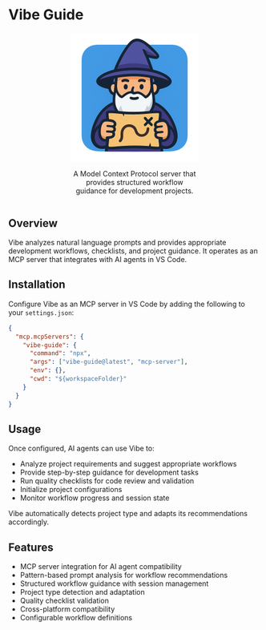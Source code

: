# Vibe Guide

<div style="display: flex; flex-direction: column; align-items: center; text-align: center; margin: 20px 0;">
  <img src="images/icon.png" alt="Vibe Guide Icon" width="256" height="256">
  <p style="margin-top: 16px; max-width: 256px;">A Model Context Protocol server that provides structured workflow guidance for development projects.</p>
</div>

## Overview

Vibe analyzes natural language prompts and provides appropriate development workflows, checklists, and project guidance. It operates as an MCP server that integrates with AI agents in VS Code.

## Installation

Configure Vibe as an MCP server in VS Code by adding the following to your `settings.json`:

```json
{
  "mcp.mcpServers": {
    "vibe-guide": {
      "command": "npx",
      "args": ["vibe-guide@latest", "mcp-server"],
      "env": {},
      "cwd": "${workspaceFolder}"
    }
  }
}
```

## Usage

Once configured, AI agents can use Vibe to:

- Analyze project requirements and suggest appropriate workflows
- Provide step-by-step guidance for development tasks
- Run quality checklists for code review and validation
- Initialize project configurations
- Monitor workflow progress and session state

Vibe automatically detects project type and adapts its recommendations accordingly.

## Features

- MCP server integration for AI agent compatibility
- Pattern-based prompt analysis for workflow recommendations
- Structured workflow guidance with session management
- Project type detection and adaptation
- Quality checklist validation
- Cross-platform compatibility
- Configurable workflow definitions
